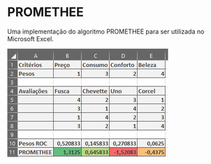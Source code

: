 # PROMETHEE

Uma implementação do algoritmo PROMETHEE para ser utilizada no Microsoft Excel.

![Example](example.png)